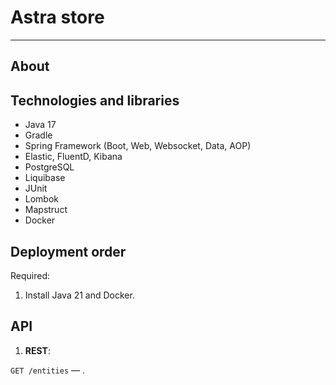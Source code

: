 # Astra store

___

## About



## Technologies and libraries

- Java 17
- Gradle
- Spring Framework (Boot, Web, Websocket, Data, AOP)
- Elastic, FluentD, Kibana
- PostgreSQL
- Liquibase
- JUnit
- Lombok
- Mapstruct
- Docker

## Deployment order

Required:

1. Install Java 21 and Docker.

## API

1. **REST**:

`GET /entities` — .